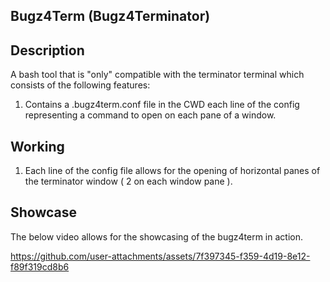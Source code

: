## Bugz4Term (Bugz4Terminator)
## Description
A bash tool that is "only" compatible with the terminator terminal which consists of the following features:
1. Contains a .bugz4term.conf file in the CWD each line of the config representing a command to open on each pane of a window.
## Working
1. Each line of the config file allows for the opening of horizontal panes of the terminator window ( 2 on each window pane ).

## Showcase
The below video allows for the showcasing of the bugz4term in action.


https://github.com/user-attachments/assets/7f397345-f359-4d19-8e12-f89f319cd8b6

